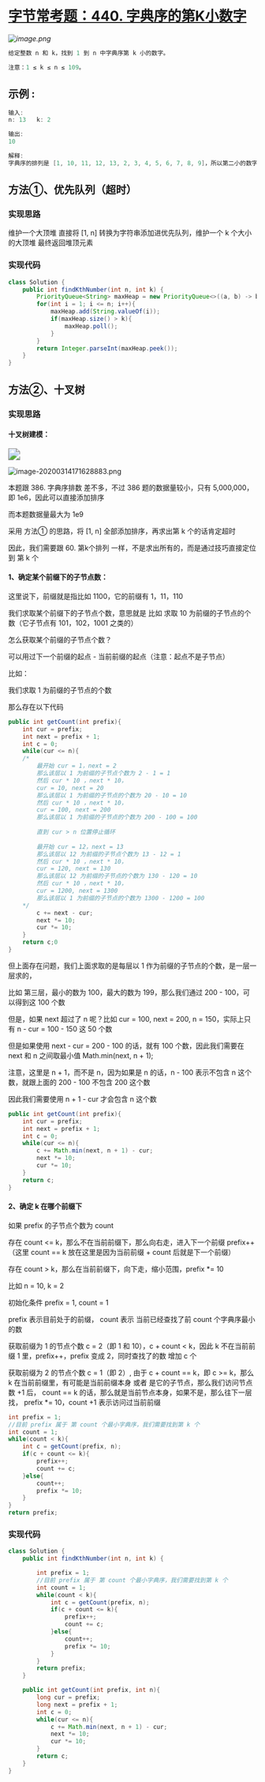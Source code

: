 # [字节常考题：440. 字典序的第K小数字](https://leetcode-cn.com/problems/k-th-smallest-in-lexicographical-order/)

*![image.png](https://pic.leetcode-cn.com/55d14fa47859c2d4f3889ad5c3593e9d5ae5b8b652273ab9d77f7eb7d3cc39ad-image.png)*

```java
给定整数 n 和 k，找到 1 到 n 中字典序第 k 小的数字。

注意：1 ≤ k ≤ n ≤ 109。
```



## **示例 :**

```java
输入:
n: 13   k: 2

输出:
10

解释:
字典序的排列是 [1, 10, 11, 12, 13, 2, 3, 4, 5, 6, 7, 8, 9]，所以第二小的数字是 10。
```





## 方法①、优先队列（超时）



### 实现思路

维护一个大顶堆
直接将 [1, n] 转换为字符串添加进优先队列，维护一个 k 个大小的大顶堆
最终返回堆顶元素



### 实现代码

```java
class Solution {
    public int findKthNumber(int n, int k) {
        PriorityQueue<String> maxHeap = new PriorityQueue<>((a, b) -> b.compareTo(a));
        for(int i = 1; i <= n; i++){
            maxHeap.add(String.valueOf(i));
            if(maxHeap.size() > k){
                maxHeap.poll();
            }
        }
        return Integer.parseInt(maxHeap.peek());
    }
}
```





## 方法②、十叉树



### 实现思路



#### 十叉树建模：

<img src="https://pic.leetcode-cn.com/2d29fc99e0e23eac3bd5a25997ffc111694e1024d24a62677decb89e15f6dfce-file_1568710778725" style="zoom:150%;" />

![image-20200314171628883.png](https://pic.leetcode-cn.com/8bb3eab39d780d4bb3f4962ca805a3311f3acc46d3bbd0a7e3f7e057a706cb19-image-20200314171628883.png)



本题跟 386. 字典序排数 差不多，不过 386 题的数据量较小，只有 5,000,000，即 1e6，因此可以直接添加排序

而本题数据量最大为 1e9

采用 方法① 的思路，将 [1, n] 全部添加排序，再求出第 k 个的话肯定超时

因此，我们需要跟 60. 第k个排列 一样，不是求出所有的，而是通过技巧直接定位到 第 k 个



#### 1、确定某个前缀下的子节点数：

这里说下，前缀就是指比如 1100，它的前缀有 1，11，110

我们求取某个前缀下的子节点个数，意思就是 比如 求取 10 为前缀的子节点的个数（它子节点有 101，102，1001 之类的）

怎么获取某个前缀的子节点个数？

可以用过下一个前缀的起点 - 当前前缀的起点（注意：起点不是子节点）

比如：

我们求取 1 为前缀的子节点的个数

那么存在以下代码

```java
public int getCount(int prefix){
    int cur = prefix;
    int next = prefix + 1;
    int c = 0;
    while(cur <= n){
    /*
    	最开始 cur = 1，next = 2
    	那么该层以 1 为前缀的子节点个数为 2 - 1 = 1
    	然后 cur * 10 ，next * 10， 
    	cur = 10, next = 20
    	那么该层以 1 为前缀的子节点的个数为 20 - 10 = 10
    	然后 cur * 10 ，next * 10， 
    	cur = 100, next = 200
    	那么该层以 1 为前缀的子节点的个数为 200 - 100 = 100
    	
    	直到 cur > n 位置停止循环
    	
    	最开始 cur = 12，next = 13
    	那么该层以 12 为前缀的子节点个数为 13 - 12 = 1
    	然后 cur * 10 ，next * 10， 
    	cur = 120, next = 130
    	那么该层以 12 为前缀的子节点的个数为 130 - 120 = 10
    	然后 cur * 10 ，next * 10， 
    	cur = 1200, next = 1300
    	那么该层以 1 为前缀的子节点的个数为 1300 - 1200 = 100
    */
        c += next - cur;
        next *= 10;
        cur *= 10;
    }
    return c;0
}
```

但上面存在问题，我们上面求取的是每层以 1 作为前缀的子节点的个数，是一层一层求的，

比如 第三层，最小的数为 100，最大的数为 199，那么我们通过 200 - 100，可以得到这 100 个数

但是，如果 next 超过了 n 呢？比如 cur = 100, next = 200, n = 150，实际上只有 n - cur  = 100 - 150 这 50 个数

但是如果使用 next - cur = 200 - 100 的话，就有 100 个数，因此我们需要在 next 和 n 之间取最小值 Math.min(next, n + 1);

注意，这里是 n + 1，而不是 n，因为如果是 n 的话，n - 100 表示不包含 n 这个数，就跟上面的 200 - 100 不包含 200 这个数

因此我们需要使用 n + 1 - cur 才会包含 n 这个数

```java
public int getCount(int prefix){
    int cur = prefix;
    int next = prefix + 1;
    int c = 0;
    while(cur <= n){
        c += Math.min(next, n + 1) - cur;
        next *= 10;
        cur *= 10;
    }
    return c;
}
```



#### 2、确定 k 在哪个前缀下

如果 prefix 的子节点个数为 count 

存在 count <= k，那么不在当前前缀下，那么向右走，进入下一个前缀  prefix++（这里 count == k 放在这里是因为当前前缀 + count 后就是下一个前缀）

存在 count > k，那么在当前前缀下，向下走，缩小范围，prefix *= 10



比如 n = 10, k = 2

初始化条件 prefix = 1, count = 1

prefix 表示目前处于的前缀， count 表示 当前已经查找了前 count 个字典序最小的数

获取前缀为 1 的节点个数 c =  2（即 1 和 10），c + count < k，因此 k 不在当前前缀 1 里，prefix++，prefix 变成 2，同时查找了的数 增加 c 个

获取前缀为 2 的节点个数 c = 1（即 2）, 由于 c + count == k，即 c >= k，那么 k 在当前前缀里，有可能是当前前缀本身 或者 是它的子节点，那么我们访问节点数 +1 后， count == k 的话，那么就是当前节点本身，如果不是，那么往下一层找， prefix *= 10，count +1 表示访问过当前前缀

```java
int prefix = 1;
//目前 prefix 属于 第 count 个最小字典序，我们需要找到第 k 个
int count = 1;
while(count < k){
    int c = getCount(prefix, n);
    if(c + count <= k){
        prefix++;
        count += c;
    }else{
        count++;
        prefix *= 10;
    }
}
return prefix;
```



### 实现代码

```java
class Solution {
    public int findKthNumber(int n, int k) {

        int prefix = 1;
        //目前 prefix 属于 第 count 个最小字典序，我们需要找到第 k 个
        int count = 1;
        while(count < k){
            int c = getCount(prefix, n);
            if(c + count <= k){
                prefix++;
                count += c;
            }else{
                count++;
                prefix *= 10;
            }
        }
        return prefix;
    }

    public int getCount(int prefix, int n){
        long cur = prefix;
        long next = prefix + 1;
        int c = 0;
        while(cur <= n){
            c += Math.min(next, n + 1) - cur;
            next *= 10;
            cur *= 10;
        }
        return c;
    }
}
```

